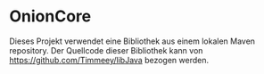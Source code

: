 OnionCore
=======

Dieses Projekt verwendet eine Bibliothek aus einem lokalen Maven repository. Der Quellcode dieser Bibliothek kann von https://github.com/Timmeey/libJava bezogen werden.
